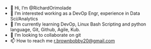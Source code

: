 - 👋 Hi, I’m @RichardOrimolade
- 👀 I’m interested working as a DevOp Engr, experience in Data Sci/Analytics
- 🌱 I’m currently learning DevOp, Linux Bash Scripting and python language, Git, Github, Agile, Kub.
- 💞️ I’m looking to collaborate on git
- 📫 How to reach me r.brownbobby20@gmail.com

<!---
RichardOrimolade/RichardOrimolade is a ✨ special ✨ repository because its `README.md` (this file) appears on your GitHub profile.
You can click the Preview link to take a look at your changes.
--->
